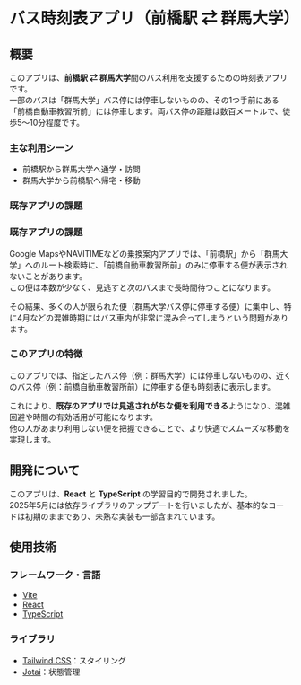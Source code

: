 # バス時刻表アプリ（前橋駅 ⇄ 群馬大学）

## 概要

このアプリは、**前橋駅 ⇄ 群馬大学**間のバス利用を支援するための時刻表アプリです。  
一部のバスは「群馬大学」バス停には停車しないものの、その1つ手前にある「前橋自動車教習所前」には停車します。両バス停の距離は数百メートルで、徒歩5〜10分程度です。

### 主な利用シーン

- 前橋駅から群馬大学へ通学・訪問
- 群馬大学から前橋駅へ帰宅・移動

### 既存アプリの課題

### 既存アプリの課題

Google MapsやNAVITIMEなどの乗換案内アプリでは、「前橋駅」から「群馬大学」へのルート検索時に、「前橋自動車教習所前」のみに停車する便が表示されないことがあります。  
この便は本数が少なく、見逃すと次のバスまで長時間待つことになります。

その結果、多くの人が限られた便（群馬大学バス停に停車する便）に集中し、特に4月などの混雑時期にはバス車内が非常に混み合ってしまうという問題があります。

### このアプリの特徴

このアプリでは、指定したバス停（例：群馬大学）には停車しないものの、近くのバス停（例：前橋自動車教習所前）に停車する便も時刻表に表示します。

これにより、**既存のアプリでは見逃されがちな便を利用できる**ようになり、混雑回避や時間の有効活用が可能になります。  
他の人があまり利用しない便を把握できることで、より快適でスムーズな移動を実現します。

## 開発について

このアプリは、**React** と **TypeScript** の学習目的で開発されました。  
2025年5月には依存ライブラリのアップデートを行いましたが、基本的なコードは初期のままであり、未熟な実装も一部含まれています。

## 使用技術

### フレームワーク・言語

- [Vite](https://vitejs.dev/)
- [React](https://react.dev/)
- [TypeScript](https://www.typescriptlang.org/)

### ライブラリ

- [Tailwind CSS](https://tailwindcss.com/)：スタイリング
- [Jotai](https://jotai.org/)：状態管理
